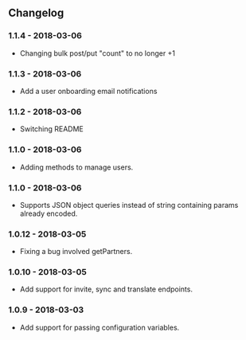## Changelog

### 1.1.4 - 2018-03-06
* Changing bulk post/put "count" to no longer +1

### 1.1.3 - 2018-03-06
* Add a user onboarding email notifications

### 1.1.2 - 2018-03-06
* Switching README

### 1.1.0 - 2018-03-06
* Adding methods to manage users.

### 1.1.0 - 2018-03-06
* Supports JSON object queries instead of string containing params already encoded.

### 1.0.12 - 2018-03-05
* Fixing a bug involved getPartners.

### 1.0.10 - 2018-03-05
* Add support for invite, sync and translate endpoints.

### 1.0.9 - 2018-03-03
* Add support for passing configuration variables. 
